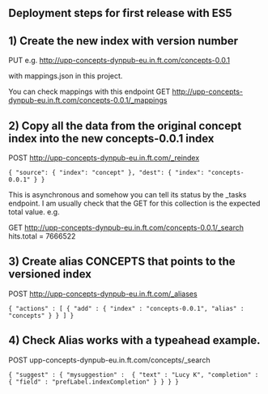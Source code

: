 ## Deployment steps for first release with ES5

## 1) Create the new index with version number

PUT e.g. http://upp-concepts-dynpub-eu.in.ft.com/concepts-0.0.1

with mappings.json in this project.

You can check mappings with this endpoint 
GET http://upp-concepts-dynpub-eu.in.ft.com/concepts-0.0.1/_mappings

## 2) Copy all the data from the original concept index into the new concepts-0.0.1 index

POST http://upp-concepts-dynpub-eu.in.ft.com/_reindex

`{
  "source": {
    "index": "concept"
  },
  "dest": {
    "index": "concepts-0.0.1"
  }
}`

This is asynchronous and somehow you can tell its status by the _tasks endpoint. I am usually check that the GET for this collection is the expected total value.
e.g.

GET http://upp-concepts-dynpub-eu.in.ft.com/concepts-0.0.1/_search
hits.total = 7666522



## 3) Create alias CONCEPTS that points to the versioned index

POST http://upp-concepts-dynpub-eu.in.ft.com/_aliases

`{
    "actions" : [
        {
            "add" : {
                 "index" : "concepts-0.0.1",
                 "alias" : "concepts"
            }
        }
    ]
} `

## 4) Check Alias works with a typeahead example.

POST upp-concepts-dynpub-eu.in.ft.com/concepts/_search

`{
  "suggest" : {
	    "mysuggestion" :  {
	    "text" : "Lucy K",
	    "completion" : {
	      "field" : "prefLabel.indexCompletion"
	    }
    }
  }
} `
